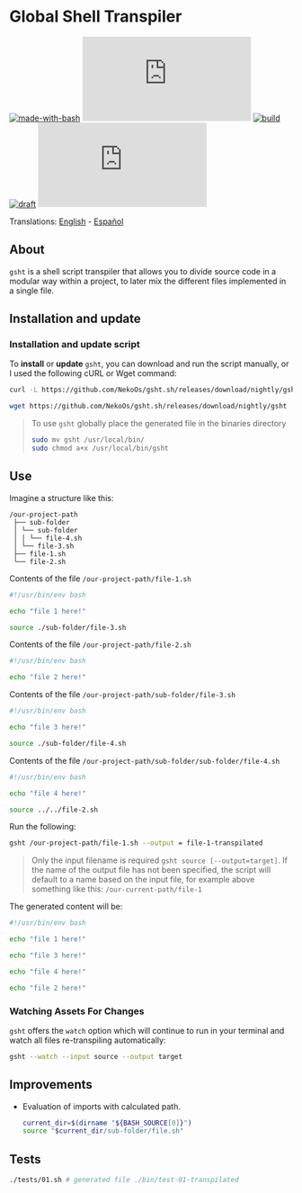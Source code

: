 # Global Shell Transpiler

[![made-with-bash](https://img.shields.io/badge/Made%20with-Bash-1f425f.svg)](https://www.gnu.org/software/bash/)
[![GitHub release](https://img.shields.io/github/release/NekoOs/gsht.sh)](https://GitHub.com/Naereen/StrapDown.js/releases/)
[![build](https://github.com/NekoOs/gsht.sh/actions/workflows/tags.yml/badge.svg)](https://github.com/NekoOs/gsht.sh/actions/workflows/tags.yml)
[![draft](https://github.com/NekoOs/gsht.sh/actions/workflows/draft.yml/badge.svg)](https://github.com/NekoOs/gsht.sh/actions/workflows/draft.yml)
[![issues](https://img.shields.io/github/issues/NekoOs/gsht.sh)]()

Translations: [English](README.md) - [Español](README.es_ES.md)

## About

`gsht` is a shell script transpiler that allows you to divide source code in a modular way within a project,
to later mix the different files implemented in a single file.

## Installation and update

### Installation and update script

To **install** or **update** `gsht`, you can download and run the script manually, or I used the following cURL or Wget 
command:

```bash
curl -L https://github.com/NekoOs/gsht.sh/releases/download/nightly/gsht > gsht
```

```bash
wget https://github.com/NekoOs/gsht.sh/releases/download/nightly/gsht
```

> To use `gsht` globally place the generated file in the binaries directory
> ```bash
> sudo mv gsht /usr/local/bin/
> sudo chmod a+x /usr/local/bin/gsht
> ```

## Use

Imagine a structure like this:

```text
/our-project-path
 ├── sub-folder
 │ └── sub-folder
 │ │ └── file-4.sh
 │ └── file-3.sh
 ├── file-1.sh
 └── file-2.sh
```

Contents of the file `/our-project-path/file-1.sh`

```bash
#!/usr/bin/env bash

echo "file 1 here!"

source ./sub-folder/file-3.sh
```

Contents of the file `/our-project-path/file-2.sh`

```bash
#!/usr/bin/env bash

echo "file 2 here!"
```

Contents of the file `/our-project-path/sub-folder/file-3.sh`

```bash
#!/usr/bin/env bash

echo "file 3 here!"

source ./sub-folder/file-4.sh
```

Contents of the file `/our-project-path/sub-folder/sub-folder/file-4.sh`

```bash
#!/usr/bin/env bash

echo "file 4 here!"

source ../../file-2.sh
```

Run the following:

```bash
gsht /our-project-path/file-1.sh --output = file-1-transpilated
```

> Only the input filename is required `gsht source [--output=target]`.
> If the name of the output file has not been specified, the script will default to a name based on the
> input file, for example above something like this: `/our-current-path/file-1`

The generated content will be:

```bash
#!/usr/bin/env bash

echo "file 1 here!"

echo "file 3 here!"

echo "file 4 here!"

echo "file 2 here!"
```

### Watching Assets For Changes

`gsht` offers the `watch` option which will continue to run in your terminal and watch all files re-transpiling 
automatically:

```bash
gsht --watch --input source --output target
```

## Improvements

- Evaluation of imports with calculated path.
  ```bash
  current_dir=$(dirname "${BASH_SOURCE[0]}")
  source "$current_dir/sub-folder/file.sh"
  ```

## Tests

```bash
./tests/01.sh # generated file ./bin/test-01-transpilated
```

[1]: https://github.com/NekoOs/gsht.sh